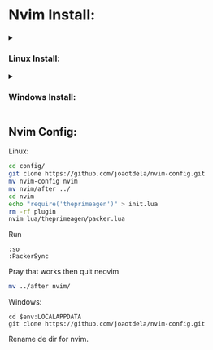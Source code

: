 # Nvim Install:

<details>
  <summary><h3>Linux Install:</h3></summary>

1. Install Nvim Packer:<br/>
   <pre><code>git clone --depth 1 https://github.com/wbthomason/packer.nvim ~/.local/share/nvim/site/pack/packer/start/packer.nvim</code></pre> 

2. Install Nvim 0.9.4v:<br/> 
   2.1 Download in dir Download [nvim.appimage](https://github.com/neovim/neovim/releases/download/v0.9.4/nvim.appimage) <br>
   2.2 Run: <br/>
   <pre><code>chmod u+x nvim.appimage
sudo mv nvim.appimage /usr/bin/nvim</code></pre>

3. Install Ripgrep:<br/>
   <pre><code>sudo apt install ripgrep</code></pre> 

4. Custom Terminal (Theme/Image Background):<br/>
   <pre><code>sudo apt install tilix</code></pre> 

</details>

<details>
  <summary><h3>Windows Install:</h3></summary>
Obs: Run on PowerShell

1. Install Nvim Packer:<br/>
   <pre><code>git clone https://github.com/wbthomason/packer.nvim "$env:LOCALAPPDATA\nvim-data\site\pack\packer\start\packer.nvim"</code></pre> 
   For more details, refer to the [nvim-treesitter Windows support page](https://github.com/nvim-treesitter/nvim-treesitter/wiki/Windows-support).

2. Install Chocolatey:<br/>
   <pre><code>Set-ExecutionPolicy Bypass -Scope Process -Force; [System.Net.ServicePointManager]::SecurityProtocol = [System.Net.ServicePointManager]::SecurityProtocol -bor 3072; iex ((New-Object System.Net.WebClient).DownloadString('https://community.chocolatey.org/install.ps1'))</code></pre>

3. Install Nvim 0.9.4v:<br/>
   <pre><code>choco install neovim --version=0.9.4</code></pre>

4. Install LLVM (Clang):<br/>
   <pre><code>choco install llvm</code></pre>

5. Install Ripgrep:<br/>
   <pre><code>choco install ripgrep</code></pre>

</details>

## Nvim Config:
Linux:
~~~bash
cd config/
git clone https://github.com/joaotdela/nvim-config.git
mv nvim-config nvim
mv nvim/after ../
cd nvim
echo "require('theprimeagen')" > init.lua
rm -rf plugin
nvim lua/theprimeagen/packer.lua
~~~
Run
~~~nvim
:so
:PackerSync
~~~
Pray that works 
then
quit neovim
~~~bash
mv ../after nvim/
~~~
Windows:
~~~cli
cd $env:LOCALAPPDATA
git clone https://github.com/joaotdela/nvim-config.git
~~~
Rename de dir for nvim.


